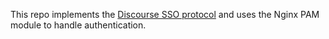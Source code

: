 This repo implements the [Discourse SSO protocol](https://meta.discourse.org/t/official-single-sign-on-for-discourse-sso/13045) and uses the Nginx PAM module to handle authentication.
